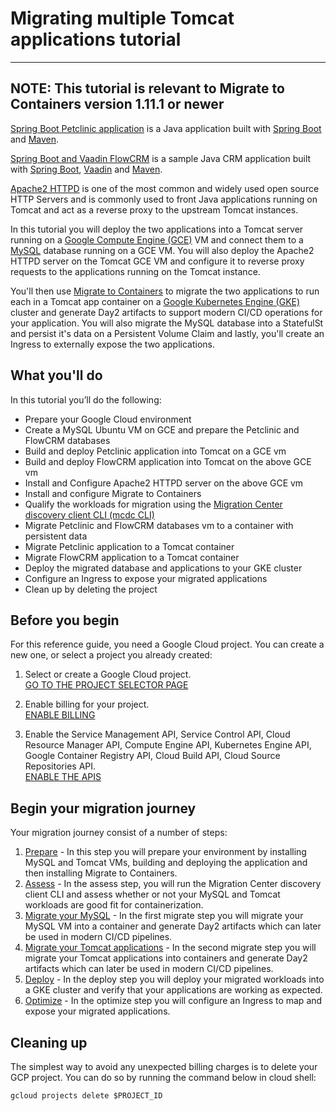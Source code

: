 # Migrating multiple Tomcat applications tutorial 

---
**NOTE:**
This tutorial is relevant to Migrate to Containers version 1.11.1 or newer
---
[Spring Boot Petclinic application](https://github.com/spring-projects/spring-petclinic) is a Java application built with [Spring Boot](https://spring.io/projects/spring-boot) and [Maven](https://maven.apache.org/).

[Spring Boot and Vaadin FlowCRM](https://github.com/eitaneib/flow-crm-tutorial) is a sample Java CRM application built with [Spring Boot](https://spring.io/projects/spring-boot), [Vaadin](http://vaadin.com/) and [Maven](https://maven.apache.org/).

[Apache2 HTTPD](https://httpd.apache.org/) is one of the most common and widely used open source HTTP Servers and is commonly used to front Java applications running on Tomcat and act as a reverse proxy to the upstream Tomcat instances.

In this tutorial you will deploy the two applications into a Tomcat server running on a [Google Compute Engine (GCE)](https://cloud.google.com/compute) VM and connect them to a [MySQL](https://www.mysql.com/) database running on a GCE VM. You will also deploy the Apache2 HTTPD server on the Tomcat GCE VM and configure it to reverse proxy requests to the applications running on the Tomcat instance.

You'll then use [Migrate to Containers](https://cloud.google.com/migrate/containers) to migrate the two applications to run each in a Tomcat app container on a [Google Kubernetes Engine (GKE)](https://cloud.google.com/kubernetes-engine) cluster and generate Day2 artifacts to support modern CI/CD operations for your application. You will also migrate the MySQL database into a StatefulSt and persist it's data on a Persistent Volume Claim and lastly, you'll create an Ingress to externally expose the two applications.

## What you'll do

In this tutorial you’ll do the following:

* Prepare your Google Cloud environment
* Create a MySQL Ubuntu VM on GCE  and prepare the Petclinic and FlowCRM databases
* Build and deploy Petclinic application into Tomcat on a GCE vm
* Build and deploy FlowCRM application into Tomcat on the above GCE vm
* Install and Configure Apache2 HTTPD server on the above GCE vm
* Install and configure Migrate to Containers
* Qualify the workloads for migration using the [Migration Center discovery client CLI (mcdc CLI)](https://cloud.google.com/migration-center/docs/discovery-client-cli-overview)
* Migrate Petclinic and FlowCRM databases vm to a container with persistent data
* Migrate Petclinic application to a Tomcat container
* Migrate FlowCRM application to a Tomcat container
* Deploy the migrated database and applications to your GKE cluster
* Configure an Ingress to expose your migrated applications
* Clean up by deleting the project

## Before you begin

For this reference guide, you need a Google Cloud project. You can create a new one, or select a project you already created:

1. Select or create a Google Cloud project.  
[GO TO THE PROJECT SELECTOR PAGE](https://console.cloud.google.com/cloud-resource-manager)

2. Enable billing for your project.  
[ENABLE BILLING](https://support.google.com/cloud/answer/6293499#enable-billing)

3. Enable the Service Management API, Service Control API, Cloud Resource Manager API, Compute Engine API, Kubernetes Engine API, Google Container Registry API, Cloud Build API, Cloud Source Repositories API.  
[ENABLE THE APIS](https://console.cloud.google.com/flows/enableapi?apiid=servicemanagement.googleapis.com%20servicecontrol.googleapis.com%20cloudresourcemanager.googleapis.com%20compute.googleapis.com%20container.googleapis.com%20containerregistry.googleapis.com%20cloudbuild.googleapis.com%20sourcerepo.googleapis.com)

## Begin your migration journey
Your migration journey consist of a number of steps:  
1. [Prepare](1-prepare/README.md) - In this step you will prepare your environment by installing MySQL and Tomcat VMs, building and deploying the application and then installing Migrate to Containers.
2. [Assess](2-assess/README.md) - In the assess step, you will run the Migration Center discovery client CLI and assess whether or not your MySQL and Tomcat workloads are good fit for containerization.
3. [Migrate your MySQL](3-migrate-db/README.md) - In the first migrate step you will migrate your MySQL VM into a container and generate Day2 artifacts which can later be used in modern CI/CD pipelines.
4. [Migrate your Tomcat applications](4-migrate-tomcat/README.md) - In the second migrate step you will migrate your Tomcat applications into containers and generate Day2 artifacts which can later be used in modern CI/CD pipelines.
5. [Deploy](5-deploy/README.md) - In the deploy step you will deploy your migrated workloads into a GKE cluster and verify that your applications are working as expected.
6. [Optimize](6-optimize/README.md) - In the optimize step you will configure an Ingress to map and expose your migrated applications.

## Cleaning up
The simplest way to avoid any unexpected billing charges is to delete your GCP project. You can do so by running the command below in cloud shell:
```
gcloud projects delete $PROJECT_ID
```